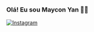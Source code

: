 ### Olá! Eu sou Maycon Yan 👦🏻
[![Instagram](https://img.shields.io/badge/Instagram-E4405F?style=for-the-badge&logo=instagram&logoColor=white)](https://www.instagram.com/maycon_yann/)
